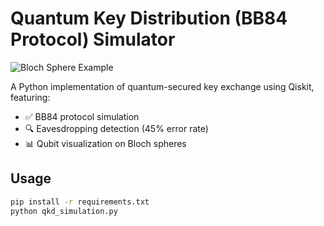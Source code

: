 # Quantum Key Distribution (BB84 Protocol) Simulator  
![Bloch Sphere Example](images/bloch_sphere.png)  

A Python implementation of quantum-secured key exchange using Qiskit, featuring:  
- ✅ BB84 protocol simulation  
- 🔍 Eavesdropping detection (45% error rate)  
- 📊 Qubit visualization on Bloch spheres  

## Usage  
```bash
pip install -r requirements.txt
python qkd_simulation.py
